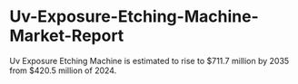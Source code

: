 # Uv-Exposure-Etching-Machine-Market-Report
Uv Exposure Etching Machine is estimated to rise to $711.7 million by 2035 from $420.5 million of 2024.
